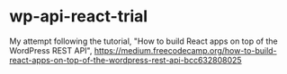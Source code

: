 # wp-api-react-trial
My attempt following the tutorial, "How to build React apps on top of the WordPress REST API", https://medium.freecodecamp.org/how-to-build-react-apps-on-top-of-the-wordpress-rest-api-bcc632808025

